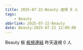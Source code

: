 ```yaml
---
title: 2025-07-22-Beauty 違規 0 人
tags:
    - Beauty
abbrlink: 2025-07-22-Beauty
date: Beauty-2025-07-22 12:00:00
---
```

Beauty 板 [板規連結](https://www.ptt.cc/bbs/Beauty/M.1630069980.A.84B.html)
昨天違規 0 人
